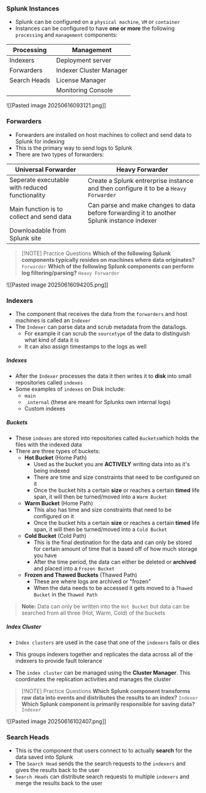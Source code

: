### Splunk Instances
- Splunk can be configured on a `physical machine`, `VM` or `container`
- Instances can be configured to have **one or more** the following `processing` and `management` components:

| Processing   | Management              |
| ------------ | ----------------------- |
| Indexers     | Deployment server       |
| Forwarders   | Indexer Cluster Manager |
| Search Heads | License Manager         |
|              | Monitoring Console      |

![[Pasted image 20250616093121.png]]

### Forwarders
- Forwarders are installed on host machines to collect and send data to Splunk for indexing
- This is the primary way to send logs to Splunk
- There are two types of forwarders:

| Universal Forwarder                            | Heavy Forwarder                                                                            |
| ---------------------------------------------- | ------------------------------------------------------------------------------------------ |
| Seperate executable with reduced functionality | Create a Splunk entrerprise instance and then configure it to be a `Heavy Forwarder`       |
| Main function is to collect and send data      | Can parse and make changes to data before forwarding it to another Splunk instance indexer |
| Downloadable from Splunk site                  |                                                                                            |


> [!NOTE] Practice Questions
> **Which of the following Splunk components typically resides on machines where data originates?**
> `Forwarder`
> **Which of the following Splunk components can perform log filtering/parsing?**
> `Heavy Forwarder`

![[Pasted image 20250616094205.png]]
### Indexers
- The component that receives the data from the `forwarders` and host machines is called an `Indexer`
- The `Indexer` can parse data and scrub metadata from the data/logs. 
	- For example it can scrub the `sourcetype` of the data to distinguish what kind of data it is
	- It can also assign timestamps to the logs as well

##### Indexes
- After the `Indexer` processes the data it then writes it to **disk** into small repositories called `indexes`
- Some examples of `indexes` on Disk include:
	- `main`
	- `_internal` (these are meant for Splunks own internal logs)
	- Custom indexes

##### Buckets
- These `indexes` are stored into repositories called `Buckets`which holds the files with the indexed data 
- There are three types of buckets:
	- **Hot Bucket** (Home Path)
		- Used as the bucket you are **ACTIVELY** writing data into as it's being indexed
		-  There are time and size constraints that need to be configured on it
		- Once the bucket hits a certain **size** or reaches a certain **timed** life span, it will then be turned/moved into a `Warm Bucket`
	- **Warm Bucket** (Home Path)
		- This also has time and size constraints that need to be configured on it
		- Once the bucket hits a certain **size** or reaches a certain **timed** life span, it will then be turned/moved into a `Cold Bucket`
	- **Cold Bucket** (Cold Path)
		- This is the final destination for the data and can only be stored for certain amount of time that is based off of how much storage you have
		- After the time period, the data can either be deleted or **archived** and placed into a `Frozen Bucket`
	- **Frozen and Thawed Buckets** (Thawed Path)
		- These are where logs are archived or "frozen"
		- When the data needs to be accessed it gets moved to a `Thawed Bucket` in the `Thawed Path`

> **Note:** Data can only be written into the `Hot Bucket` but data can be searched from all three (Hot, Warm, Cold) of the buckets

##### Index Cluster
- `Index clusters` are used in the case that one of the `indexers` fails or dies
- This groups indexers together and replicates the data across all of the indexers to provide fault tolerance

- The `index cluster` can be managed using the **Cluster Manager**. This coordinates the replication activities and manages the cluster

> [!NOTE] Practice Questions
> **Which Splunk component transforms raw data into events and distributes the results to an index?**
> `Indexer`
> **Which Splunk component is primarily responsible for saving data?**
> `Indexer`


![[Pasted image 20250616102407.png]]

### Search Heads
- This is the component that users connect to to actually **search** for the data saved into Splunk
- The `Search Head` sends the the search requests to the `indexers` and gives the results back to the user
- `Search Heads` can distribute search requests to multiple `indexers` and merge the results back to the user